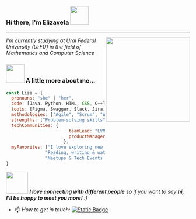 ### Hi there, I'm Elizaveta <img src="https://media.giphy.com/media/mGcNjsfWAjY5AEZNw6/giphy.gif" width="50">
----
<img align='right' src="https://media.giphy.com/media/ieyl9zmCjO4b4t6qoY/giphy.gif" width="230">
<p><em>I’m currently studying at Ural Federal University (UrFU) in the field of Mathematics and Computer Science</em></p>

### <img src="https://media.giphy.com/media/VgCDAzcKvsR6OM0uWg/giphy.gif" width="50"> A little more about me...  

```javascript
const Liza = {
  pronouns: "she" | "her",
  code: [Java, Python, HTML, CSS, C++],
  tools: [Figma, Swagger, Slack, Jira, Lucidchart, YouGile, Trello],
  methodologies: ["Agile", "Scrum", "Waterfall"],
  strengths: ["Problem-solving skills", "Strong communication", "Strategic planning and analysis"],
  techCommunities: {
                        teamLead: "LVM Labs",
                        productManager: "Familia"
                      },
  myFavorites: ["I love exploring new technologies and building cool stuff", 
               "Reading, writing & watching Tech Stuff whenever possible",
               "Meetups & Tech Events & Hackathons"]
}
```

<img src="https://media.giphy.com/media/LnQjpWaON8nhr21vNW/giphy.gif" width="60"> <em><b>I love connecting with different people</b> so if you want to say <b>hi, I'll be happy to meet you more!</b> :)</em>
- 📫 <em>How to get in touch: </em> [![Static Badge](https://img.shields.io/badge/Telegram-%40eveprova-red?style=flat&logo=Telegram&logoColor=white&color=red&link=https%3A%2F%2Ft.me%2Feveprova)](https://t.me/eveprova)
  

